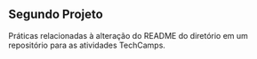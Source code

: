## Segundo Projeto

Práticas relacionadas à alteração do README do diretório em um repositório para as atividades TechCamps.
